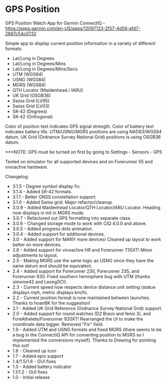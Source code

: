 # GPS Position
GPS Position Watch App for Garmin ConnectIQ - https://apps.garmin.com/en-US/apps/12097123-2f57-4d59-afd7-2887c54c0732

Simple app to display current position information in a variety of different formats:
* Lat/Long in Degrees
* Lat/Long in Degrees/Mins
* Lat/Long in Degrees/Mins/Secs
* UTM (WGS84)
* USNG (WGS84)
* MGRS (WGS84)
* QTH Locator (Maidenhead / IARU)
* UK Grid (OSGB36)
* Swiss Grid (LV95)
* Swiss Grid (LV03)
* SK-42 (Degrees)
* SK-42 (Orthogonal)

Color of position text indicates GPS signal strength. Color of battery text indicates battery life. UTM/USNG/MGRS positions are using NAD83/WGS84 datum, UK Grid (Ordnance Survey National Grid) positions is using OSGB36 datum.

***NOTE: GPS must be turned on first by going to Settings - Sensors - GPS

Tested on simulator for all supported devices and on Forerunner 55 and vivoactive hardware.

Changelog:
* 3.1.5 - Degree symbol display fix.
* 3.1.4 - Added SK-42 formats.
* 3.1.1 - Better GNSS constellation support.
* 3.1.0 - Added Swiss grid. Major refactor/cleanup.
* 3.0.9 - Added Maidenhead Locator/QTH Locator/IARU Locator. Heading now displays in mil in MGRS mode.
* 3.0.7 - Refactored out GPS formatting into separate class.
* 3.0.6 - Changed storage mode to work with CIQ 4.0.0 and above.
* 3.0.5 - Added progress dots animation.
* 3.0.4 - Added support for additional devices.
* 3.0 - Added support for MANY more devices! Cleaned up layout to work better on more devices.
* 2.6 - Added support for vivoactive HR and Forerunner 735XT! Minor adjustments to layout.
* 2.5 - Making MGRS use the same logic as USNG since they have the same datum and should be equivalent.
* 2.4 - Added support for Forerunner 230, Forerunner 235, and Forerunner 630. Fixed southern hemisphere bug with UTM (thanks simonw42 and LeongSC!).
* 2.3 - Current speed now respects device distance unit setting (statue displays mph, metric displays km/h).
* 2.2 - Current position format is now maintained between launches. Thanks to hoanBK for the suggestion!
* 2.1 - Added UK Grid Reference (Ordnance Survey National Grid) support.
* 2.0 - Added support for round watches (D2 Bravo and fenix 3), and ForeAthelete/Forerunner 920XT! Rearranged the UI to make the coordinate data bigger. Removed "Fix" field.
* 1.9 - Added UTM and USNG formats and fixed MGRS (there seems to be a bug in the ConnectIQ API for converting position to MGRS so I implemented the conversions myself). Thanks to Drewing for pointing this out!
* 1.8 - Cleaned up icon
* 1.7 - Added epix support
* 1.4/1.5/1.6 - GUI fixes
* 1.3 - Added battery indicator
* 1.1/1.2 - GUI fixes
* 1.0 - Initial release